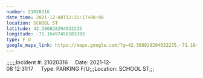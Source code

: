 ```yaml
---
number: 21020316
date_time: 2021-12-08T12:31:17+00:00
location: SCHOOL ST
latitude: 42.386828294032235
longitude: -71.16497458183393
type: F U
google_maps_link: https://maps.google.com/?q=42.386828294032235,-71.16497458183393
---
```


;;;;;;Incident #: 21020316     Date: 2021‐12‐08 12:31:17     Type: PARKING F/U;;;Location: SCHOOL ST;;;
